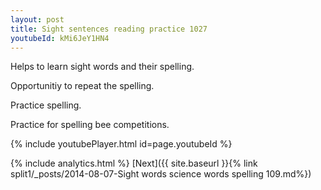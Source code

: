 ```yaml
---
layout: post
title: Sight sentences reading practice 1027
youtubeId: kMi6JeY1HN4
---
```

 
 
Helps to learn sight words and their spelling.

Opportunitiy to repeat the spelling. 

Practice spelling. 
 
Practice for spelling bee competitions. 
 
{% include youtubePlayer.html id=page.youtubeId %}
 
 
{% include analytics.html %} 
[Next]({{ site.baseurl }}{% link  split1/_posts/2014-08-07-Sight words science words spelling 109.md%})
 
